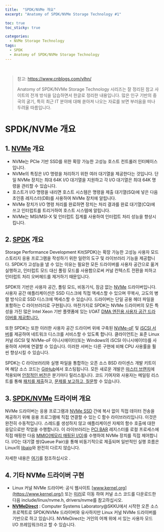 ```yaml
---
title:  "SPDK/NVMe 개요"
excerpt: "Anatomy of SPDK/NVMe Storage Technology #1"

toc: true
toc_sticky: true

categories:
  - NVMe Storage Technology
tags:
  - SPDK
  - Anatomy of SPDK/NVMe Storage Technology
---
```


<br>

> 참고: https://www.cnblogs.com/vlhn/
>
> Anatomy of SPDK/NVMe Storage Technology 시리즈는 잘 정리된 참고 사이트의 전개 방식을 답습하면서 한글로 정리한 내용입니다. 많은 인구 기반의 중국의 굴기, 특히 최근 IT 분야에 대해 쏟아져 나오는 자료를 보면 부러움을 떠나 두려울 따름입니다.
>

# SPDK/NVMe 개요

## **1. [NVMe](http://www.nvmexpress.org/) 개요**

- NVMe는 PCIe 기반 SSD를 위한 확장 가능한 고성능 호스트 컨트롤러 인터페이스입니다.
- NVMe의 특징은 I/O 명령을 처리하기 위한 여러 대기열을 제공한다는 것입니다. 단일 NVMe 장치는 최대 64K I/O 대기열을 지원하고 각 I/O 대기열은 최대 64K 명령을 관리할 수 있습니다.
- 호스트가 I/O 명령을 내리면 호스트 시스템은 명령을 제출 대기열(SQ)에 넣은 다음 초인종 레지스터(DB)를 사용하여 NVMe 장치에 알립니다.
- NVMe 장치가 I/O 명령 처리를 완료하면 장치는 처리 결과를 완료 대기열(CQ)에 쓰고 인터럽트를 트리거하여 호스트 시스템에 알립니다.
- NVMe는 MSI/MSI-X 및 인터럽트 집계를 사용하여 인터럽트 처리 성능을 향상시킵니다.



## **2. [SPDK](http://www.spdk.io/) 개요**

Storage Performance Development Kit(SPDK)는 확장 가능한 고성능 사용자 모드 스토리지 응용 프로그램을 작성하기 위한 일련의 도구 및 라이브러리 기능을 제공합니다. SPDK가 고성능을 낼 수 있는 이유는 필요한 모든 드라이버를 사용자 공간으로 옮겨 실행하고, 인터럽트 모드 대신 폴링 모드를 사용함으로써 커널 컨텍스트 전환을 피하고 인터럽트 처리 오버헤드를 제거하기 때문입니다.

SPDK의 기반은 사용자 공간, 폴링 모드, 비동기식, 잠금 없는 [NVMe](http://www.nvmexpress.org/) 드라이버입니다. 사용자 공간 애플리케이션은 SSD 디스크에 직접 액세스할 수 있으며 무복사, 고도의 병렬 방식으로 SSD 디스크에 액세스할 수 있습니다. 드라이버는 단일 공용 헤더 파일을 포함하는 C 라이브러리로 구현됩니다. 마찬가지로 SPDK는 NVMe 드라이버의 모든 특성을 가진 많은 Intel Xeon 기반 플랫폼에 있는 I/OAT [DMA 엔진용 사용자 공간 드라이버를 제공합니다.](https://en.wikipedia.org/wiki/Direct_memory_access)

또한 SPDK는 또한 이러한 사용자 공간 드라이버 위에 구축된 [NVMe-oF](http://www.nvmexpress.org/nvm-express-over-fabrics-specification-released) 및 [iSCSI 서버](https://en.wikipedia.org/wiki/ISCSI)를 제공하여 네트워크 디스크를 서비스할 수 있도록 합니다. 클라이언트는 표준 Linux 커널 iSCSI 및 NVMe-oF 이니시에이터(또는 Windows의 iSCSI 이니시에이터)를 사용하여 서버에 연결할 수 있습니다. 이러한 서버는 다른 구현에 비해 CPU 사용률을 훨씬 향상시킬 수 있습니다.

SPDK는 C 라이브러리와 실행 파일을 통합하는 오픈 소스 BSD 라이센스 개발 키트이며 해당 소스 코드는 [GitHub](https://github.com/spdk/spdk)에서 호스팅됩니다. 모든 새로운 개발은 [마스터 브랜치](https://github.com/spdk/spdk/tree/master)에 적용되며 [안정적인 버전](https://github.com/spdk/spdk/releases)은 분기마다 릴리스됩니다. 코드 기여자와 사용자는 메일링 리스트를 통해 [패치를 제출](http://www.spdk.io/development/)하고, [문제를 보고하고, 질문](https://github.com/spdk/spdk/issues)할 수 있습니다.



## **3. [SPDK/NVMe](http://www.spdk.io/doc/nvme.html) 드라이버 개요**

NVMe 드라이버는 응용 프로그램과 [NVMe SSD](http://nvmexpress.org/) 간에 복사 없이 직접 데이터 전송을 제공하기 위해 응용 프로그램에 직접 연결할 수 있는 C 함수 라이브러리입니다. 이것은 완전히 수동적입니다. 스레드를 생성하지 않고 애플리케이션 자체의 함수 호출에 대한 응답으로만 작업을 수행합니다. 이 라이브러리는 [PCI BAR](https://en.wikipedia.org/wiki/PCI_configuration_space) 레지스터를 로컬 프로세스에 직접 매핑한 다음 [MMIO(메모리 매핑된 I/O)](https://en.wikipedia.org/wiki/Memory-mapped_I/O)를 수행하여 NVMe 장치를 직접 제어합니다. I/O는 대기열 쌍(Queue Pair)을 통해 비동기적으로 제출되며 일반적인 실행 흐름은 Linux의 [libaio](http://man7.org/linux/man-pages/man2/io_submit.2.html)와 완전히 다르지 않습니다.

자세한 내용은 [여기](http://www.spdk.io/doc/nvme.html)를 참조하십시오 .



## **4. 기타 NVMe 드라이버 구현**

- Linux 커널 NVMe 드라이버: 공식 웹사이트 [www.kernel.org](https://www.kernel.org/) 또는 [미러](https://mirror.tuna.tsinghua.edu.cn/)로 이동 하여 커널 소스 코드를 다운로드한 다음 include/linux/nvme.h, drivers/nvme를 참고하십시오.
- **[NVMeDirect](https://github.com/nvmedirect/nvmedirect)** : Computer Systems Laboratory@SKKU에서 시작한 오픈 소스 프로젝트로 SPDK/NVMe 드라이버와 유사하지만 Linux 커널 NVMe 드라이버를 기반으로 하고 있습니다. NVMeDirect는 거인의 어깨 위에 서 있는 사용자 모드 I/O 프레임워크라고 할 수 있습니다.
